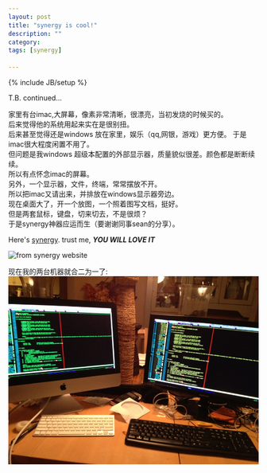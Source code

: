 ```yaml
---
layout: post
title: "synergy is cool!"
description: ""
category: 
tags: [synergy]

---
```

{% include JB/setup %}

T.B. continued...

家里有台imac,大屏幕，像素非常清晰，很漂亮，当初发烧的时候买的。  
后来觉得他的系统用起来实在是很别扭。  
后来甚至觉得还是windows 放在家里，娱乐（qq,网银，游戏）更方便。
于是imac很大程度闲置不用了。  
但问题是我windows 超级本配置的外部显示器，质量貌似很差。颜色都是断断续续。  
所以有点怀念imac的屏幕。  
另外，一个显示器，文件，终端，常常摆放不开。  
所以把imac又请出来，并排放在windows显示器旁边。  
现在桌面大了，开一个放图，一个照着图写文档，挺好。  
但是两套鼠标，键盘，切来切去，不是很烦？  
于是synergy神器应运而生（要谢谢同事sean的分享）。  


Here's [synergy](http://synergy-foss.org/download/).  trust me, ***YOU WILL LOVE IT***

![from synergy website](http://synergy-foss.org/img/splash/splash-en.jpg)

<!--
don't work, must be in another folder that is in the same level of _post
![现在我的两台机器可以合二为一了](http://pinggit.github.com/_post/home-PCs.jpg "homePCs")  

this works:
现在我的两台机器可以合二为一了:
![homePCs](http://pinggit.github.com/assets/images/home-PCs.jpg "homePCs")  

    but need to add these into _config.yml, so not convenient
    # try:
    img_url: http://pinggit.github.com/assets/images
  
this should work the same as above, but not, don't know why
![现在我的两台机器可以合二为一了]( {{site.img_url }}/home-PCs.jpg "homePCs")


-->

现在我的两台机器就合二为一了:
![myhome](/images/home-PCs.jpg "homePCs")  


